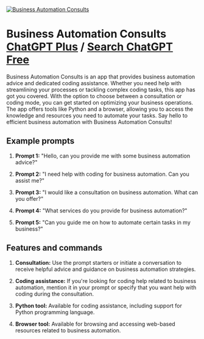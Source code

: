 
[![Business Automation Consults](https://files.oaiusercontent.com/file-DgYH8W0Q4Zkzz3asEEXmXVk9?se=2123-10-17T17%3A14%3A31Z&sp=r&sv=2021-08-06&sr=b&rscc=max-age%3D31536000%2C%20immutable&rscd=attachment%3B%20filename%3Dc715199a-2c1c-45a7-81a2-c53f30aeb159.png&sig=RKhxoIXL88gMT6kLaTvSX4F4%2BSLccaGZKmwK/z3Xoq0%3D)](https://chat.openai.com/g/g-6bRE81gIr-business-automation-consults)

# Business Automation Consults [ChatGPT Plus](https://chat.openai.com/g/g-6bRE81gIr-business-automation-consults) / [Search ChatGPT Free](https://gptcall.net/index.html#/?search=Business%20Automation%20Consults)

Business Automation Consults is an app that provides business automation advice and dedicated coding assistance. Whether you need help with streamlining your processes or tackling complex coding tasks, this app has got you covered. With the option to choose between a consultation or coding mode, you can get started on optimizing your business operations. The app offers tools like Python and a browser, allowing you to access the knowledge and resources you need to automate your tasks. Say hello to efficient business automation with Business Automation Consults!

## Example prompts

1. **Prompt 1:** "Hello, can you provide me with some business automation advice?"

2. **Prompt 2:** "I need help with coding for business automation. Can you assist me?"

3. **Prompt 3:** "I would like a consultation on business automation. What can you offer?"

4. **Prompt 4:** "What services do you provide for business automation?"

5. **Prompt 5:** "Can you guide me on how to automate certain tasks in my business?"


## Features and commands

1. **Consultation:** Use the prompt starters or initiate a conversation to receive helpful advice and guidance on business automation strategies.

2. **Coding assistance:** If you're looking for coding help related to business automation, mention it in your prompt or specify that you want help with coding during the consultation.

3. **Python tool:** Available for coding assistance, including support for Python programming language.

4. **Browser tool:** Available for browsing and accessing web-based resources related to business automation.


